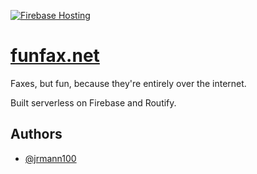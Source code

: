[![Firebase Hosting](https://github.com/jrmann100/funfax/actions/workflows/firebase-hosting.yml/badge.svg)](https://github.com/jrmann100/funfax/actions/workflows/firebase-hosting.yml)

# [funfax.net](https://funfax.net)

Faxes, but fun, because they're entirely over the internet.

Built serverless on Firebase and Routify.

## Authors

- [@jrmann100](https://github.com/jrmann100)

